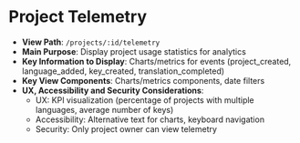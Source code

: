 # Project Telemetry

- **View Path**: `/projects/:id/telemetry`
- **Main Purpose**: Display project usage statistics for analytics
- **Key Information to Display**: Charts/metrics for events (project_created, language_added, key_created, translation_completed)
- **Key View Components**: Charts/metrics components, date filters
- **UX, Accessibility and Security Considerations**:
  - UX: KPI visualization (percentage of projects with multiple languages, average number of keys)
  - Accessibility: Alternative text for charts, keyboard navigation
  - Security: Only project owner can view telemetry
